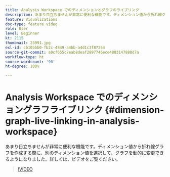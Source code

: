 ```yaml
---
title: Analysis Workspace でのディメンションとグラフのライブリンク
description: あまり目立ちませんが非常に便利な機能です。ディメンション値から折れ線グラフを作成する際に、別のディメンション値を選択して、グラフを動的に変更できるようになりました。詳しくは、ビデオをご覧ください。
feature: Visualizations
doc-type: feature video
role: User
level: Beginner
kt: 2115
thumbnail: 23991.jpg
exl-id: cb10bbb0-fb2c-4849-a4bb-a4d1c3f87254
source-git-commit: a0cf655c7eab8deaf2897746ece4883147888d7a
workflow-type: ht
source-wordcount: '90'
ht-degree: 100%

---
```


# Analysis Workspace でのディメンショングラフライブリンク {#dimension-graph-live-linking-in-analysis-workspace}

あまり目立ちませんが非常に便利な機能です。ディメンション値から折れ線グラフを作成する際に、別のディメンション値を選択して、グラフを動的に変更できるようになりました。詳しくは、ビデオをご覧ください。

>[!VIDEO](https://video.tv.adobe.com/v/23991/?quality=12)
